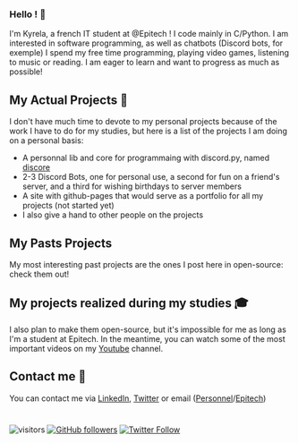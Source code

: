### **Hello ! 👋**

I'm Kyrela, a french IT student at @Epitech !
I code mainly in C/Python.
I am interested in software programming, as well as chatbots (Discord bots, for exemple)
I spend my free time programming, playing video games, listening to music or reading.
I am eager to learn and want to progress as much as possible!


## My Actual Projects 💾

I don't have much time to devote to my personal projects because of the work I have to do for my studies, but here is a list of the projects I am doing on a personal basis:
- A personnal lib and core for programmaing with discord.py, named [discore](https://github.com/Kyrela/discore)
- 2-3 Discord Bots, one for personal use, a second for fun on a friend's server, and a third for wishing birthdays to server members
- A site with github-pages that would serve as a portfolio for all my projects (not started yet)
- I also give a hand to other people on the projects

## My Pasts Projects

My most interesting past projects are the ones I post here in open-source: check them out!


## My projects realized during my studies 🎓

I also plan to make them open-source, but it's impossible for me as long as I'm a student at Epitech. In the meantime, you can watch some of the most important videos on my [Youtube](https://www.youtube.com/channel/UCh_LBIzGKG91pmLLh9bnXrA) channel.

## Contact me 📨

You can contact me via [LinkedIn](https://www.linkedin.com/in/mathis-vinay/), [Twitter](https://twitter.com/Kyre1a) or email ([Personnel](mailto:mathis.vinay@gmail.com?subject=%5BGitHub%20contact%5D&body=%0D%0A%0D%0A%0D%0A%5BEnvoy%C3%A9%20depuis%20la%20page%20GitHub%20de%20Kyrela%5D)/[Epitech](mailto:mathis.vinay@epitech.eu?subject=%5BGitHub%20contact%5D&body=%0D%0A%0D%0A%0D%0A%5BEnvoy%C3%A9%20depuis%20la%20page%20GitHub%20de%20Kyrela%5D))
# 

![visitors](https://visitor-badge.glitch.me/badge?page_id=Kyrela)
[![GitHub followers](https://img.shields.io/github/followers/Kyrela?label=Followers&style=social)](https://github.com/Kyrela?tab=followers)
[![Twitter Follow](https://img.shields.io/twitter/follow/Kyre1a?style=social)](https://twitter.com/Kyre1a)
